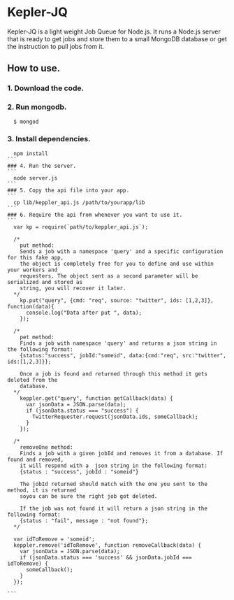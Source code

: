 # Kepler-JQ

Kepler-JQ is a light weight Job Queue for Node.js. It runs a Node.js server that is ready to get jobs and store them
to a small MongoDB database or get the instruction to pull jobs from it.

## How to use.

### 1. Download the code.

### 2. Run mongodb. 
```
  $ mongod
```

### 3. Install dependencies.
````
  npm install
```
### 4. Run the server.
```
  node server.js
```
### 5. Copy the api file into your app.
```
  cp lib/keppler_api.js /path/to/yourapp/lib
```
### 6. Require the api from whenever you want to use it.
```
  var kp = require(`path/to/keppler_api.js`);
  
  /*
    put method:
    Sends a job with a namespace 'query' and a specific configuration for this fake app, 
    the object is completely free for you to define and use within your workers and 
    requesters. The object sent as a second parameter will be serialized and stored as 
    string, you will recover it later.
  */
    kp.put("query", {cmd: "req", source: "twitter", ids: [1,2,3]}, function(data){
      console.log("Data after put ", data);
    });
  
  /*
    pet method:
    Finds a job with namespace 'query' and returns a json string in the following format:
    {status:"success", jobId:"someid", data:{cmd:"req", src:"twitter", ids:[1,2,3]}};
    
    Once a job is found and returned through this method it gets deleted from the 
    database.
  */
    keppler.get("query", function getCallback(data) {
      var jsonData = JSON.parse(data);
      if (jsonData.status === "success") {
        TwitterRequester.request(jsonData.ids, someCallback);
      }
    });
  
  /*
    removeOne method:
    Finds a job with a given jobId and removes it from a database. If found and removed,
    it will respond with a  json string in the following format:
    {status : "success", jobId : "someid"}
    
    The jobId returned should match with the one you sent to the method, it is returned 
    soyou can be sure the right job got deleted.
    
    If the job was not found it will return a json string in the following format:
    {status : "fail", message : "not found"};
  */
  
  var idToRemove = 'someid';
  keppler.remove('idToRemove', function removeCallback(data) {
    var jsonData = JSON.parse(data);
    if (jsonData.status === 'success' && jsonData.jobId === idToRemove) {
      someCallback();
    }
  });
  
```
